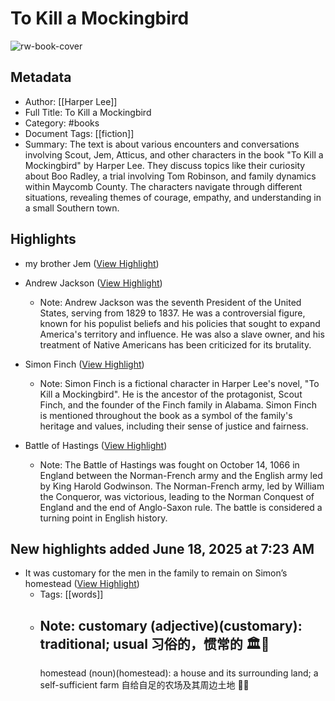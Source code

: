 # To Kill a Mockingbird

![rw-book-cover](https://readwise-assets.s3.amazonaws.com/media/uploaded_book_covers/profile_1050896/EM64xXXnu3uchBh3e6PFoBoN-BDen_BOc2QA70DMTgQ-cover-cover.jpeg)

## Metadata
- Author: [[Harper Lee]]
- Full Title: To Kill a Mockingbird
- Category: #books
- Document Tags: [[fiction]] 
- Summary: The text is about various encounters and conversations involving Scout, Jem, Atticus, and other characters in the book "To Kill a Mockingbird" by Harper Lee. They discuss topics like their curiosity about Boo Radley, a trial involving Tom Robinson, and family dynamics within Maycomb County. The characters navigate through different situations, revealing themes of courage, empathy, and understanding in a small Southern town.

## Highlights
- my brother Jem ([View Highlight](https://read.readwise.io/read/01h4vtqpm5vfy2zkt9vcff040h))

- Andrew Jackson ([View Highlight](https://read.readwise.io/read/01h4vvaknbzj6xwh94c3a94d25))
    - Note: Andrew Jackson was the seventh President of the United States, serving from 1829 to 1837. He was a controversial figure, known for his populist beliefs and his policies that sought to expand America's territory and influence. He was also a slave owner, and his treatment of Native Americans has been criticized for its brutality.

- Simon Finch ([View Highlight](https://read.readwise.io/read/01h4vved4bx58gbk3x2wd1pw4x))
    - Note: Simon Finch is a fictional character in Harper Lee's novel, "To Kill a Mockingbird". He is the ancestor of the protagonist, Scout Finch, and the founder of the Finch family in Alabama. Simon Finch is mentioned throughout the book as a symbol of the family's heritage and values, including their sense of justice and fairness.

- Battle of Hastings ([View Highlight](https://read.readwise.io/read/01h4vvh5bawg1y94zb7ywfs865))
    - Note: The Battle of Hastings was fought on October 14, 1066 in England between the Norman-French army and the English army led by King Harold Godwinson. The Norman-French army, led by William the Conqueror, was victorious, leading to the Norman Conquest of England and the end of Anglo-Saxon rule. The battle is considered a turning point in English history.
## New highlights added June 18, 2025 at 7:23 AM
- It was customary for the men in the family to remain on Simon’s homestead ([View Highlight](https://read.readwise.io/read/01jy194n0ckkpzjkzvnn473k63))
    - Tags: [[words]] 
    - Note: customary (adjective)(customary): traditional; usual 习俗的，惯常的 🏛️📜
      ---
      homestead (noun)(homestead): a house and its surrounding land; a self-sufficient farm 自给自足的农场及其周边土地 🏡🌾

